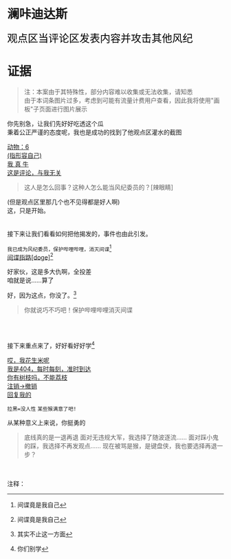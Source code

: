 # 澜咔迪达斯
<font face="黑体" color=black size=5>观点区当评论区发表内容并攻击其他风纪</font>

# 证据
> 注：本案由于其特殊性，部分内容难以收集或无法收集，请知悉<br>
> 由于本词条图片过多，考虑到可能有流量计费用户查看，因此我将使用"画板"子页面进行图片展示

你先别急，让我们先好好吃透这个瓜<br>
秉着公正严谨的态度呢，我也是成功的找到了他观点区灌水的截图<br>

[动物：6](https://qg46.github.io/drawingboard/20230416/e9845bef3d6f59f8fbfc1ca02a1b11a2631156541)<br>
[(指形容自己)](https://qg46.github.io/drawingboard/20230416/f5e5e07303317084e815e16444ebc4d3631156541)<br>
[我 真 牛](https://qg46.github.io/drawingboard/20230416/a4f5f64f806e8f9db438e2e18b9c4043631156541)<br>
[这是评论，与我无关](https://qg46.github.io/drawingboard/20230416/2ef10e004e617d84a77b68ad90f99de0631156541)

> 这人是怎么回事？这种人怎么能当风纪委员的？[辣眼睛]

(但是观点区里那几个也不见得都是好人啊)<br>
这，只是开始。<br>
<br>
<br>
接下来让我们看看如何把他揭发的，事件也由此引发。<br>

`` 我已成为风纪委员，保护哔哩哔哩，消灭间谍 ``[^1]<br>
[间谍指路[doge]](https://qg46.github.io/drawingboard/20230416/3d973b8b01b51fba0608996ee58913c3631156541)[^1]<br>

好家伙，这是多大仇啊，全投差<br>
咱就是说……算了<br>

好，因为这点，你没了。[^2]

> 你就说巧不巧吧！保护哔哩哔哩消灭间谍

<br>
<br>

接下来重点来了，好好看好好学[^3]

[哎，我花生米呢](https://qg46.github.io/drawingboard/20230413/3738d3af12d25db295a120f0981fd0bc631156541)<br>
[我是404，每时每刻，准时到达](https://qg46.github.io/drawingboard/20230413/706eaa3c8352067e25e93eed57516c8c631156541)<br>
[你有树枝吗，不能荔枝](https://qg46.github.io/drawingboard/20230413/8eaaeef7f74e202043e56b8deb4898ba631156541)<br>
[注销->撤销](https://qg46.github.io/drawingboard/20230416/53ef0b8d0922bdb01a464487939587ac631156541)<br>
[回复我的](https://qg46.github.io/drawingboard/20230416/dbe87463e18b5377ecee4bdb329634a1631156541)


`` 拉黑=没人性 ``
`` 某些猴满意了吧! ``

从某种意义上来说，你挺勇的

> 底线真的是一退再退
> 面对无违规大军，我选择了随波逐流……
> 面对踩小鬼的踩，我选择不再发观点……
> 现在被骂是猴，是键盘侠，我也要选择再退一步？







<br>
<br>
注释：

[^1]: 间谍竟是我自己
[^2]: 其实不止这一方面
[^3]: 你们别学
